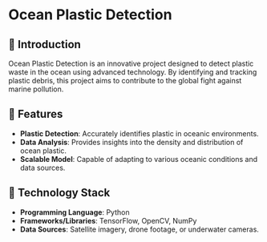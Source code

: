 # Ocean Plastic Detection


## 🌊 Introduction

Ocean Plastic Detection is an innovative project designed to detect plastic waste in the ocean using advanced technology. By identifying and tracking plastic debris, this project aims to contribute to the global fight against marine pollution.

## 🎯 Features

- **Plastic Detection**: Accurately identifies plastic in oceanic environments.
- **Data Analysis**: Provides insights into the density and distribution of ocean plastic.
- **Scalable Model**: Capable of adapting to various oceanic conditions and data sources.

## 🔬 Technology Stack

- **Programming Language**: Python
- **Frameworks/Libraries**: TensorFlow, OpenCV, NumPy
- **Data Sources**: Satellite imagery, drone footage, or underwater cameras.


